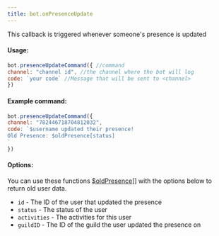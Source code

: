 ```yaml
---
title: bot.onPresenceUpdate
---
```


This callback is triggered whenever someone's presence is updated

#### Usage:

```javascript
bot.presenceUpdateCommand({ //command
channel: "channel id", //the channel where the bot will log
code: `your code` //Message that will be sent to <channel>
})
```

#### Example command:

```javascript
bot.presenceUpdateCommand({ 
channel: "782446718704812032",
code: `$username updated their presence!
Old Presence: $oldPresence[status]
` 
})
```

#### Options:

You can use these functions [$oldPresence\[\]](../functions/oldpresence.md) with the options below to return old user data.

* `id` - The ID of the user that updated the presence 
* `status` - The status of the user 
* `activities` - The activities for this user 
* `guildID` - The ID of the guild the user updated the presence on

